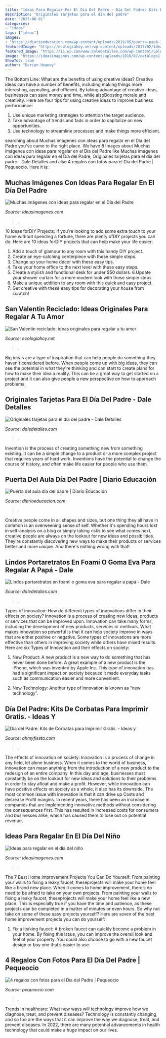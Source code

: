 ```yaml
---
title: "Ideas Para Regalar Por El Dia Del Padre ~ Día Del Padre: Kits De Corbatas Para Imprimir Gratis."
description: "Originales tarjetas para el día del padre"
date: "2023-08-01"
categories:
- "ideas"
tags: ["ideas"]
images:
- "https://diarioeducacion.com/wp-content/uploads/2019/05/puerta-papá-17.jpg"
featuredImage: "https://ecologiahoy.net/wp-content/uploads/2017/02/ideas-para-regalos-de-san-valentin-con-material-reciclado-manualidades.jpg"
featured_image: "https://i1.wp.com/www.daledetalles.com/wp-content/uploads/2017/06/tarjeta-dia-del-padre16.jpg"
image: "https://ideasimagenes.com/wp-content/uploads/2016/07/catalogo1-015.jpg"
ShowToc: true
author: "Dorian Heaney"
---
```



The Bottom Line: What are the benefits of using creative ideas?
Creative ideas can have a number of benefits, including making things more interesting, appealing, and efficient. By taking advantage of creative ideas, businesses can save money and time, while alsoBoosting morale and creativity. Here are four tips for using creative ideas to improve business performance: 
1. Use unique marketing strategies to attention the target audience.
2. Take advantage of trends and fads in order to capitalize on new opportunities.
3. Use technology to streamline processes and make things more efficient. 

	

		
searching about Muchas imágenes con ideas para regalar en el Día del Padre you've came to the right place. We have 8 Images about Muchas imágenes con ideas para regalar en el Día del Padre like Muchas imágenes con ideas para regalar en el Día del Padre, Originales tarjetas para el día del padre - Dale Detalles and also 4 regalos con fotos para el Día del Padre | Pequeocio. Here it is:
		
    
## Muchas Imágenes Con Ideas Para Regalar En El Día Del Padre

<img loading=lazy src="https://ideasimagenes.com/wp-content/uploads/2016/06/regalo-dia-del-padre-2.jpg" onerror="this.onerror=null;this.src='https://tse4.mm.bing.net/th?id=OIP.VA-g16JRPVtbKyxsQPGabgHaLK&amp;pid=15.1';" alt="Muchas imágenes con ideas para regalar en el Día del Padre">

_Source: ideasimagenes.com_

>. 

	

10 Ideas forDIY Projects:
If you're looking to add some extra touch to your home without spending a fortune, there are plenty ofDIY projects you can do. Here are 10 ideas forDIY projects that can help make your life easier:
1. Add a touch of glamour to any room with this handy DIY project.
2. Create an eye-catching centerpiece with these simple steps.
3. Change up your home décor with these easy tips.
4. Take your home office to the next level with these easy steps.
5. Create a stylish and functional desk for under $50 dollars. 
6.Update your shower curtain for a more modern look with these simple steps. 
7. Make a unique addition to any room with this quick and easy project. 
8. Get creative with these easy tips for decorating your house from scratch!

    
## San Valentin Reciclado: Ideas Originales Para Regalar A Tu Amor

<img loading=lazy src="https://ecologiahoy.net/wp-content/uploads/2017/02/ideas-para-regalos-de-san-valentin-con-material-reciclado-manualidades.jpg" onerror="this.onerror=null;this.src='https://tse3.mm.bing.net/th?id=OIP.0L0IW-npSabGKk-oI1D4RAHaGK&amp;pid=15.1';" alt="San Valentin reciclado: ideas originales para regalar a tu amor">

_Source: ecologiahoy.net_

>. 

	

Big ideas are a type of inspiration that can help people do something they haven't considered before. When people come up with big ideas, they can see the potential in what they're thinking and can start to create plans for how to make their idea a reality. This can be a great way to get started on a project and it can also give people a new perspective on how to approach problems.

    
## Originales Tarjetas Para El Día Del Padre - Dale Detalles

<img loading=lazy src="https://i1.wp.com/www.daledetalles.com/wp-content/uploads/2017/06/tarjeta-dia-del-padre16.jpg" onerror="this.onerror=null;this.src='https://tse2.mm.bing.net/th?id=OIP.BjW1-pH0ubg-c8o5DWydqwHaJw&amp;pid=15.1';" alt="Originales tarjetas para el día del padre - Dale Detalles">

_Source: daledetalles.com_

>. 

	

Invention is the process of creating something new from something existing. It can be a simple change to a product or a more complex project that requires years of hard work. Inventions have the potential to change the course of history, and often make life easier for people who use them.

    
## Puerta Del Aula Día Del Padre | Diario Educación

<img loading=lazy src="https://diarioeducacion.com/wp-content/uploads/2019/05/puerta-papá-17.jpg" onerror="this.onerror=null;this.src='https://tse2.mm.bing.net/th?id=OIP.uminAr5JLbAxwetHaJ5_fgHaJ4&amp;pid=15.1';" alt="Puerta del aula día del padre | Diario Educación">

_Source: diarioeducacion.com_

>. 

	

Creative people come in all shapes and sizes, but one thing they all have in common is an overweening sense of self. Whether it's spending hours lost in self-analysis on a blog or simply taking risks to see what comes next, creative people are always on the lookout for new ideas and possibilities. They're constantly discovering new ways to make their products or services better and more unique. And there's nothing wrong with that!

    
## Lindos Portaretratos En Foami O Goma Eva Para Regalar A Papá - Dale

<img loading=lazy src="https://i1.wp.com/www.daledetalles.com/wp-content/uploads/2018/06/portaretratos-para-papa9.jpg?resize=540%2C720" onerror="this.onerror=null;this.src='https://tse4.mm.bing.net/th?id=OIP.xEecL7KJxhjiX-uU3gccZQHaJ4&amp;pid=15.1';" alt="Lindos portaretratos en foami o goma eva para regalar a papá - Dale">

_Source: daledetalles.com_

>. 

	

Types of innovation: How do different types of innovations differ in their effects on society?
Innovation is a process of creating new ideas, products or services that can be improved upon. Innovation can take many forms, including the development of new products, services or methods. What makes innovation so powerful is that it can help society improve in ways that are either positive or negative. Some types of innovations are more effective than others in improving society while others have mixed results. Here are six Types of Innovation and their effects on society: 
1) New Product: A new product is a new way to do something that has never been done before. A great example of a new product is the iPhone, which was invented by Apple Inc. This type of innovation has had a significant impact on society because it made everyday tasks such as communication easier and more convenient. 

2) New Technology: Another type of innovation is known as “new technology”.

    
## Día Del Padre: Kits De Corbatas Para Imprimir Gratis. - Ideas Y

<img loading=lazy src="https://3.bp.blogspot.com/-lNzmITbGgKI/Uw4GX-j_PXI/AAAAAAACSx0/E0_NDXE4Ewo/s1600/dia-del-padre-corbatas-botella.jpg" onerror="this.onerror=null;this.src='https://tse4.mm.bing.net/th?id=OIP.RbYpu--iYHZTQEPLfLa9TAHaLf&amp;pid=15.1';" alt="Día del Padre: Kits de Corbatas para Imprimir Gratis. - Ideas y">

_Source: ohmyfiesta.com_

>. 

	

The effects of innovation on society:
Innovation is a process of change in any field, let alone business. When it comes to the world of business, innovation can mean anything from the introduction of a new product to the redesign of an entire company. In this day and age, businesses must constantly be on the lookout for new ideas and solutions to their problems in order to stay afloat and make a profit.
However, while innovation can have positive effects on society as a whole, it also has its downside. The most common issue with innovation is that it can drive up Costs and decrease Profit margins. In recent years, there has been an increase in companies that are implementing innovative methods without considering the consequences first. This has resulted in increased costs for consumers and businesses alike, which has caused them to lose out on potential revenue.

    
## Ideas Para Regalar En El Día Del Niño

<img loading=lazy src="https://ideasimagenes.com/wp-content/uploads/2016/07/catalogo1-015.jpg" onerror="this.onerror=null;this.src='https://tse3.mm.bing.net/th?id=OIP.DM-5p8Pe11gHhxBfB-uSHQHaJ4&amp;pid=15.1';" alt="Ideas para regalar en el día del niño">

_Source: ideasimagenes.com_

>. 

	

The 7 Best Home Improvement Projects You Can Do Yourself: From painting your walls to fixing a leaky faucet, theseprojects will make your home feel like a brand new place.
When it comes to home improvement, there’s no need to be afraid to take on your own projects. From painting your walls to fixing a leaky faucet, theseprojects will make your home feel like a new place. This is especially true if you have the time and patience, as these projects can be completed in a matter of minutes or even hours. So why not take on some of these easy projects yourself? Here are seven of the best home improvement projects you can do yourself: 
1. Fix a leaking faucet: A broken faucet can quickly become a problem in your home. By fixing this issue, you can improve the overall look and feel of your property. You could also choose to go with a new faucet design or buy one that’s easier to use.


    
## 4 Regalos Con Fotos Para El Día Del Padre | Pequeocio

<img loading=lazy src="https://www.pequeocio.com/wp-content/uploads/2016/02/regalo-dia-del-padre-1.jpg" onerror="this.onerror=null;this.src='https://tse1.mm.bing.net/th?id=OIP.CCIOD0tRLx6TBIGsEa_6cAHaE8&amp;pid=15.1';" alt="4 regalos con fotos para el Día del Padre | Pequeocio">

_Source: pequeocio.com_

>. 

	

Trends in healthcare: What new ways will technology improve how we diagnose, treat, and prevent diseases?
Technology is constantly changing, and so too are the ways that it can improve the way we diagnose, treat, and prevent diseases. In 2022, there are many potential advancements in health technology that could make a huge impact on our lives.


